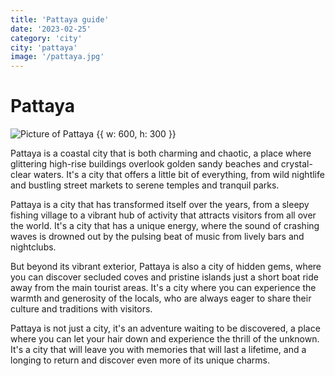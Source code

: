 ```yaml
---
title: 'Pattaya guide'
date: '2023-02-25'
category: 'city'
city: 'pattaya'
image: '/pattaya.jpg'
---
```


# Pattaya

![Picture of Pattaya {{ w: 600, h: 300 }}](/pattaya.jpg)

Pattaya is a coastal city that is both charming and chaotic, a place where glittering high-rise buildings overlook golden sandy beaches and crystal-clear waters. It's a city that offers a little bit of everything, from wild nightlife and bustling street markets to serene temples and tranquil parks.

Pattaya is a city that has transformed itself over the years, from a sleepy fishing village to a vibrant hub of activity that attracts visitors from all over the world. It's a city that has a unique energy, where the sound of crashing waves is drowned out by the pulsing beat of music from lively bars and nightclubs.

But beyond its vibrant exterior, Pattaya is also a city of hidden gems, where you can discover secluded coves and pristine islands just a short boat ride away from the main tourist areas. It's a city where you can experience the warmth and generosity of the locals, who are always eager to share their culture and traditions with visitors.

Pattaya is not just a city, it's an adventure waiting to be discovered, a place where you can let your hair down and experience the thrill of the unknown. It's a city that will leave you with memories that will last a lifetime, and a longing to return and discover even more of its unique charms.